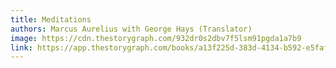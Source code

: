 ```yaml
---
title: Meditations
authors: Marcus Aurelius with George Hays (Translator)
image: https://cdn.thestorygraph.com/932dr0s2dbv7f5lsm91pgda1a7b9
link: https://app.thestorygraph.com/books/a13f225d-383d-4134-b592-e5faf2f3af3f
---
```

